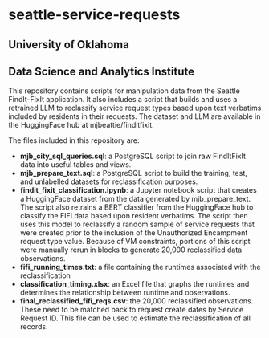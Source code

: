 # seattle-service-requests
## University of Oklahoma
## Data Science and Analytics Institute

This repository contains scripts for manipulation data from the Seattle FindIt-FixIt application.  It also includes a script that builds and uses a retrained LLM to reclassify service request types based upon text verbatims included by residents in their requests.  The dataset and LLM are available in the HuggingFace hub at mjbeattie/finditfixit.

The files included in this repository are:
+ __mjb_city_sql_queries.sql__:  a PostgreSQL script to join raw FindItFixIt data into useful tables and views.
+ __mjb_prepare_text.sql__:  a PostgreSQL script to build the training, test, and unlabelled datasets for reclassification purposes.
+ __findit_fixit_classification.ipynb__: a Jupyter notebook script that creates a HuggingFace dataset from the data generated by mjb_prepare_text.  The script also retrains a BERT classifier from the HuggingFace hub to classify the FIFI data based upon resident verbatims.  The script then uses this model to reclassify a random sample of service requests that were created prior to the inclusion of the Unauthorized Encampment request type value.  Because of VM constraints, portions of this script were manually rerun in blocks to generate 20,000 reclassified data observations.
+ __fifi_running_times.txt__: a file containing the runtimes associated with the reclassification
+ __classification_timing.xlsx__: an Excel file that graphs the runtimes and determines the relationship between runtime and observations.
+ __final_reclassified_fifi_reqs.csv__: the 20,000 reclassified observations.  These need to be matched back to request create dates by Service Request ID.  This file can be used to estimate the reclassification of all records.
 
